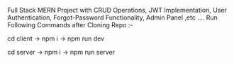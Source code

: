 Full Stack MERN Project with CRUD Operations, JWT Implementation, User Authentication, Forgot-Password Functionality, Admin Panel ,etc ....
Run Following Commands after Cloning Repo :-

cd client ->
npm i ->
npm run dev

cd server ->
npm i ->
npm run server
